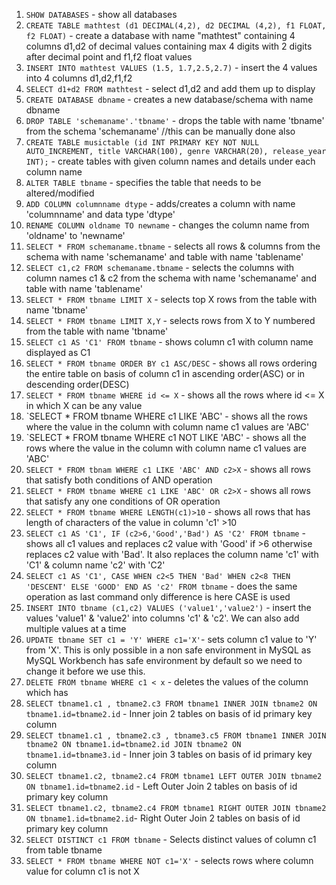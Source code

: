 1. `SHOW DATABASES` - show all databases 
2. `CREATE TABLE mathtest (d1 DECIMAL(4,2), d2 DECIMAL (4,2), f1 FLOAT, f2 FLOAT)` - create a database with name "mathtest" containing 4 columns d1,d2 of decimal values containing max 4 digits with 2 digits after decimal point and f1,f2 float values
3. `INSERT INTO mathtest VALUES (1.5, 1.7,2.5,2.7)` - insert the 4 values into 4 columns d1,d2,f1,f2
4. `SELECT d1+d2 FROM mathtest` - select d1,d2 and add them up to display
5. `CREATE DATABASE dbname` - creates a new database/schema with name dbname
6. `DROP TABLE 'schemaname'.'tbname'` - drops the table with name 'tbname' from the schema 'schemaname' //this can be manually done also
7. `CREATE TABLE musictable (id INT PRIMARY KEY NOT NULL AUTO_INCREMENT, title VARCHAR(100), genre VARCHAR(20), release_year INT);` - create tables with given column names and details under each column name
8. `ALTER TABLE tbname` - specifies the table that needs to be altered/modified
9. `ADD COLUMN columnname dtype` - adds/creates a column with name 'columnname' and data type 'dtype'
10. `RENAME COLUMN oldname TO newname` - changes the column name from 'oldname' to 'newname'
11. `SELECT * FROM schemaname.tbname` - selects all rows & columns from the schema with name 'schemaname' and table with name 'tablename'
12. `SELECT c1,c2 FROM schemaname.tbname` - selects the columns with column names c1 & c2 from the schema with name 'schemaname' and table with name 'tablename'
13. `SELECT * FROM tbname LIMIT X` - selects top X rows from the table with name 'tbname'
14. `SELECT * FROM tbname LIMIT X,Y` - selects rows from X to Y numbered from the table with name 'tbname'
15. `SELECT c1 AS 'C1' FROM tbname` - shows column c1 with column name displayed as C1 
16. `SELECT * FROM tbname ORDER BY c1 ASC/DESC` - shows all rows ordering the entire table on basis of column c1 in ascending order(ASC) or in descending order(DESC)
17. `SELECT * FROM tbname WHERE id <= X` - shows all the rows where id <= X in which X can be any value
18. `SELECT * FROM tbname WHERE c1 LIKE 'ABC' - shows all the rows where the value in the column with column name c1 values are 'ABC'
19. `SELECT * FROM tbname WHERE c1 NOT LIKE 'ABC' - shows all the rows where the value in the column with column name c1 values are 'ABC'
20. `SELECT * FROM tbnam WHERE c1 LIKE 'ABC' AND c2>X` - shows all rows that satisfy both conditions of AND operation
21. `SELECT * FROM tbname WHERE c1 LIKE 'ABC' OR c2>X` - shows all rows that satisfy any one conditions of OR operation
22. `SELECT * FROM tbname WHERE LENGTH(c1)>10` - shows all rows that has length of characters of the value in column 'c1' >10
23. `SELECT c1 AS 'C1', IF (c2>6,'Good','Bad') AS 'C2' FROM tbname` - shows all c1 values and replaces c2 value with 'Good' if >6 otherwise replaces c2 value with 'Bad'. It also replaces the column name 'c1' with 'C1' & column name 'c2' with 'C2'
24. `SELECT c1 AS 'C1', CASE WHEN c2<5 THEN 'Bad' WHEN c2<8 THEN 'DESCENT' ELSE 'GOOD' END AS 'c2' FROM tbname` - does the same operation as last command only difference is here CASE is used
25. `INSERT INTO tbname (c1,c2) VALUES ('value1','value2')` - insert the values 'value1' & 'value2' into columns 'c1' & 'c2'. We can also add multiple values at a time
26. `UPDATE tbname SET c1 = 'Y' WHERE c1='X'`- sets column c1 value to 'Y' from 'X'. This is only possible in a non safe environment in MySQL as MySQL Workbench has safe environment by default so we need to change it before we use this.
27. `DELETE FROM tbname WHERE c1 < x` - deletes the values of the column which has 
28. `SELECT tbname1.c1 , tbname2.c3 FROM tbname1 INNER JOIN tbname2 ON tbname1.id=tbname2.id` - Inner join 2 tables on basis of id primary key column
29. `SELECT tbname1.c1 , tbname2.c3 , tbname3.c5 FROM tbname1 INNER JOIN tbname2 ON tbname1.id=tbname2.id JOIN tbname2 ON tbname1.id=tbname3.id` - Inner join 3 tables on basis of id primary key column
30. `SELECT tbname1.c2, tbname2.c4 FROM tbname1 LEFT OUTER JOIN tbname2 ON tbname1.id=tbname2.id` - Left Outer Join 2 tables on basis of id primary key column
31. `SELECT tbname1.c2, tbname2.c4 FROM tbname1 RIGHT OUTER JOIN tbname2 ON tbname1.id=tbname2.id`- Right Outer Join 2 tables on basis of id primary key column
32. `SELECT DISTINCT c1 FROM tbname` - Selects distinct values of column c1 from table tbname
33. `SELECT * FROM tbname WHERE NOT c1='X'` - selects rows where column value for column c1 is not X
